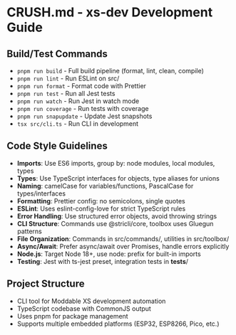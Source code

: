 # CRUSH.md - xs-dev Development Guide

## Build/Test Commands
- `pnpm run build` - Full build pipeline (format, lint, clean, compile)
- `pnpm run lint` - Run ESLint on src/
- `pnpm run format` - Format code with Prettier
- `pnpm run test` - Run all Jest tests
- `pnpm run watch` - Run Jest in watch mode
- `pnpm run coverage` - Run tests with coverage
- `pnpm run snapupdate` - Update Jest snapshots
- `tsx src/cli.ts` - Run CLI in development

## Code Style Guidelines
- **Imports**: Use ES6 imports, group by: node modules, local modules, types
- **Types**: Use TypeScript interfaces for objects, type aliases for unions
- **Naming**: camelCase for variables/functions, PascalCase for types/interfaces
- **Formatting**: Prettier config: no semicolons, single quotes
- **ESLint**: Uses eslint-config-love for strict TypeScript rules
- **Error Handling**: Use structured error objects, avoid throwing strings
- **CLI Structure**: Commands use @stricli/core, toolbox uses Gluegun patterns
- **File Organization**: Commands in src/commands/, utilities in src/toolbox/
- **Async/Await**: Prefer async/await over Promises, handle errors explicitly
- **Node.js**: Target Node 18+, use node: prefix for built-in imports
- **Testing**: Jest with ts-jest preset, integration tests in __tests__/

## Project Structure
- CLI tool for Moddable XS development automation
- TypeScript codebase with CommonJS output
- Uses pnpm for package management
- Supports multiple embedded platforms (ESP32, ESP8266, Pico, etc.)